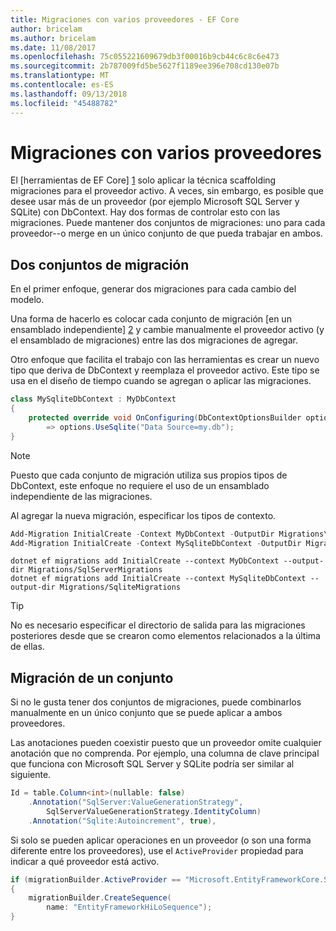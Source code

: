 ```yaml
---
title: Migraciones con varios proveedores - EF Core
author: bricelam
ms.author: bricelam
ms.date: 11/08/2017
ms.openlocfilehash: 75c055221609679db3f00016b9cb44c6c8c6e473
ms.sourcegitcommit: 2b787009fd5be5627f1189ee396e708cd130e07b
ms.translationtype: MT
ms.contentlocale: es-ES
ms.lasthandoff: 09/13/2018
ms.locfileid: "45488782"
---
```

<a name="migrations-with-multiple-providers"></a>Migraciones con varios proveedores
==================================
El [herramientas de EF Core] [ 1] solo aplicar la técnica scaffolding migraciones para el proveedor activo. A veces, sin embargo, es posible que desee usar más de un proveedor (por ejemplo Microsoft SQL Server y SQLite) con DbContext. Hay dos formas de controlar esto con las migraciones. Puede mantener dos conjuntos de migraciones: uno para cada proveedor--o merge en un único conjunto de que pueda trabajar en ambos.

<a name="two-migration-sets"></a>Dos conjuntos de migración
------------------
En el primer enfoque, generar dos migraciones para cada cambio del modelo.

Una forma de hacerlo es colocar cada conjunto de migración [en un ensamblado independiente] [ 2] y cambie manualmente el proveedor activo (y el ensamblado de migraciones) entre las dos migraciones de agregar.

Otro enfoque que facilita el trabajo con las herramientas es crear un nuevo tipo que deriva de DbContext y reemplaza el proveedor activo. Este tipo se usa en el diseño de tiempo cuando se agregan o aplicar las migraciones.

``` csharp
class MySqliteDbContext : MyDbContext
{
    protected override void OnConfiguring(DbContextOptionsBuilder options)
        => options.UseSqlite("Data Source=my.db");
}
```

> [!NOTE]
> Puesto que cada conjunto de migración utiliza sus propios tipos de DbContext, este enfoque no requiere el uso de un ensamblado independiente de las migraciones.

Al agregar la nueva migración, especificar los tipos de contexto.

``` powershell
Add-Migration InitialCreate -Context MyDbContext -OutputDir Migrations\SqlServerMigrations
Add-Migration InitialCreate -Context MySqliteDbContext -OutputDir Migrations\SqliteMigrations
```
``` Console
dotnet ef migrations add InitialCreate --context MyDbContext --output-dir Migrations/SqlServerMigrations
dotnet ef migrations add InitialCreate --context MySqliteDbContext --output-dir Migrations/SqliteMigrations
```

> [!TIP]
> No es necesario especificar el directorio de salida para las migraciones posteriores desde que se crearon como elementos relacionados a la última de ellas.

<a name="one-migration-set"></a>Migración de un conjunto
-----------------
Si no le gusta tener dos conjuntos de migraciones, puede combinarlos manualmente en un único conjunto que se puede aplicar a ambos proveedores.

Las anotaciones pueden coexistir puesto que un proveedor omite cualquier anotación que no comprenda. Por ejemplo, una columna de clave principal que funciona con Microsoft SQL Server y SQLite podría ser similar al siguiente.

``` csharp
Id = table.Column<int>(nullable: false)
    .Annotation("SqlServer:ValueGenerationStrategy",
        SqlServerValueGenerationStrategy.IdentityColumn)
    .Annotation("Sqlite:Autoincrement", true),
```

Si solo se pueden aplicar operaciones en un proveedor (o son una forma diferente entre los proveedores), use el `ActiveProvider` propiedad para indicar a qué proveedor está activo.

``` csharp
if (migrationBuilder.ActiveProvider == "Microsoft.EntityFrameworkCore.SqlServer")
{
    migrationBuilder.CreateSequence(
        name: "EntityFrameworkHiLoSequence");
}
```


  [1]: ../../miscellaneous/cli/index.md
  [2]: projects.md
